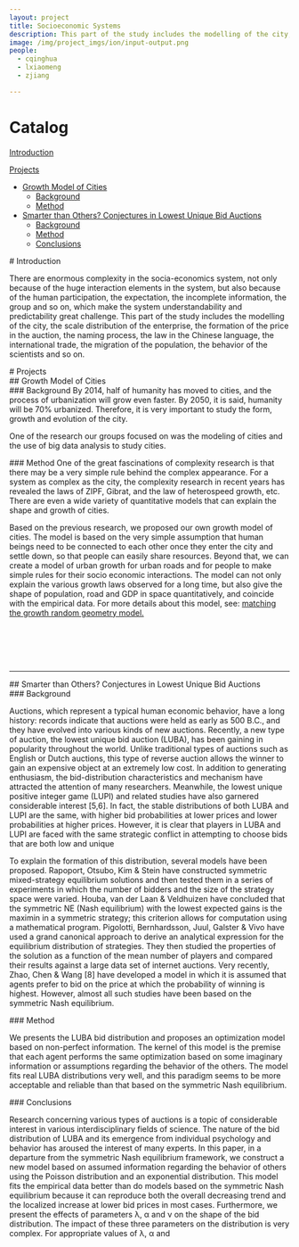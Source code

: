```yaml
---
layout: project 
title: Socioeconomic Systems
description: This part of the study includes the modelling of the city, the scale distribution of the enterprise, the formation of the price in the auction, the naming process, the law in the Chinese language, the international trade, the migration of the population, the behavior of the scientists and so on.
image: /img/project_imgs/ion/input-output.png
people:
  - cqinghua
  - lxiaomeng
  - zjiang

---
```



# Catalog

[Introduction](#pos1)

[Projects](#pos2)
* [Growth Model of Cities](#pos21)
	- [Background](#pos211)
	- [Method](#pos212)
* [Smarter than Others? Conjectures in Lowest Unique Bid Auctions](#pos22)
	- [Background](#pos221)
	- [Method](#pos222)
	- [Conclusions](#pos223)


<div id="pos1"></div>
# Introduction

There are enormous complexity in the socia-economics system, not only because of the huge interaction elements in the system, but also because of the human participation, the expectation, the incomplete information, the group and so on, which make the system understandability and predictability great challenge. This part of the study includes the modelling of the city, the scale distribution of the enterprise, the formation of the price in the auction, the naming process, the law in the Chinese language, the international trade, the migration of the population, the behavior of the scientists and so on.


<div id="pos2"></div>
# Projects


<div id="pos21"></div>
## Growth Model of Cities

<div id="pos211"></div>
### Background
By 2014, half of humanity has moved to cities, and the process of urbanization will grow even faster. By 2050, it is said, humanity will be 70% urbanized. Therefore, it is very important to study the form, growth and evolution of the city.

One of the research our groups focused on was the modeling of cities and the use of big data analysis to study cities.


<div id="pos212"></div>
### Method
One of the great fascinations of complexity research is that there may be a very simple rule behind the complex appearance. For a system as complex as the city, the complexity research in recent years has revealed the laws of ZIPF, Gibrat, and the law of heterospeed growth, etc. There are even a wide variety of quantitative models that can explain the shape and growth of cities.

Based on the previous research, we proposed our own growth model of cities. The model is based on the very simple assumption that human beings need to be connected to each other once they enter the city and settle down, so that people can easily share resources. Beyond that, we can create a model of urban growth for urban roads and for people to make simple rules for their socio economic interactions. The model can not only explain the various growth laws observed for a long time, but also give the shape of population, road and GDP in space quantitatively, and coincide with the empirical data. For more details about this model, see: <a href="http://wiki.swarma.net/index.php/%E5%8C%B9%E9%85%8D%E7%94%9F%E9%95%BF%E9%9A%8F%E6%9C%BA%E5%87%A0%E4%BD%95%E5%9B%BE%E6%A8%A1%E5%9E%8B">matching the growth random geometry model.</a>



<br><br><br><br>
<hr/>

<div id="pos22"></div>
## Smarter than Others? Conjectures in Lowest Unique Bid Auctions

<div id="pos221"></div>
### Background

Auctions, which represent a typical human economic behavior, have a long history: records indicate that auctions were held as early as 500 B.C., and they have evolved into various kinds of new auctions. Recently, a new type of auction, the lowest unique bid auction (LUBA), has been gaining in popularity throughout the world. Unlike traditional types of auctions such as English or Dutch auctions, this type of reverse auction allows the winner to gain an expensive object at an extremely low cost. In addition to generating enthusiasm, the bid-distribution characteristics and mechanism have attracted the attention of many researchers. Meanwhile, the lowest unique positive integer game (LUPI) and related studies have also garnered considerable interest [5,6]. In fact, the stable distributions of both LUBA and LUPI are the same, with higher bid probabilities at lower prices and lower probabilities at higher prices. However, it is clear that players in LUBA and LUPI are faced with the same strategic conflict in attempting to choose bids that are both low and unique


To explain the formation of this distribution, several models have been proposed. Rapoport, Otsubo, Kim & Stein have constructed symmetric mixed-strategy equilibrium solutions and then tested them in a series of experiments in which the number of bidders and the size of the strategy space were varied. Houba, van der Laan & Veldhuizen have concluded that the symmetric NE (Nash equilibrium) with the lowest expected gains is the maximin in a symmetric strategy; this criterion allows for computation using a mathematical program. Pigolotti, Bernhardsson, Juul, Galster & Vivo have used a grand canonical approach to derive an analytical expression for the equilibrium distribution of strategies. They then studied the properties of the solution as a function of the mean number of players and compared their results against a large data set of internet auctions. Very recently, Zhao, Chen & Wang [8] have developed a model in which it is assumed that agents prefer to bid on the price at which the probability of winning is highest. However, almost all such studies have been based on the symmetric Nash equilibrium.

<div id="pos222"></div>
### Method

We presents the LUBA bid distribution and proposes an optimization model based on non-perfect information. The kernel of this model is the premise that each agent performs the same optimization based on some imaginary information or assumptions regarding the behavior of the others. The model fits real LUBA distributions very well, and this paradigm seems to be more acceptable and reliable than that based on the symmetric Nash equilibrium. 



<div id="pos223"></div>
### Conclusions

Research concerning various types of auctions is a topic of considerable interest in various interdisciplinary fields of science. The nature of the bid distribution of LUBA and its emergence from individual psychology and behavior has aroused the interest of many experts. In this paper, in a departure from the symmetric Nash equilibrium framework, we construct a new model based on assumed information regarding the behavior of others using the Poisson distribution and an exponential distribution. This model fits the empirical data better than do models based on the symmetric Nash equilibrium because it can reproduce both the overall decreasing trend and the localized increase at lower bid prices in most cases. Furthermore, we present the effects of parameters λ, α and ν on the shape of the bid distribution. The impact of these three parameters on the distribution is very complex. For appropriate values of λ, α and
